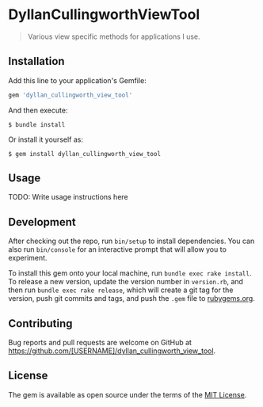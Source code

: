 # DyllanCullingworthViewTool

> Various view specific methods for applications I use.

## Installation

Add this line to your application's Gemfile:

```ruby
gem 'dyllan_cullingworth_view_tool'
```

And then execute:

    $ bundle install

Or install it yourself as:

    $ gem install dyllan_cullingworth_view_tool

## Usage

TODO: Write usage instructions here

## Development

After checking out the repo, run `bin/setup` to install dependencies. You can also run `bin/console` for an interactive prompt that will allow you to experiment.

To install this gem onto your local machine, run `bundle exec rake install`. To release a new version, update the version number in `version.rb`, and then run `bundle exec rake release`, which will create a git tag for the version, push git commits and tags, and push the `.gem` file to [rubygems.org](https://rubygems.org).

## Contributing

Bug reports and pull requests are welcome on GitHub at https://github.com/[USERNAME]/dyllan_cullingworth_view_tool.


## License

The gem is available as open source under the terms of the [MIT License](https://opensource.org/licenses/MIT).
